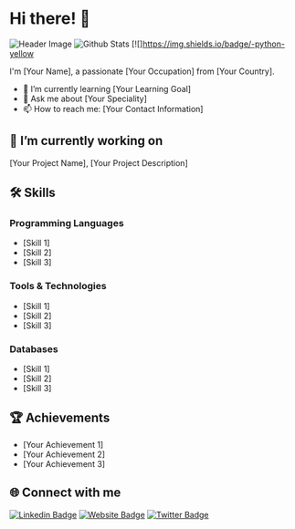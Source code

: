 # Hi there! 👋

![Header Image](https://your-image-url.com)
![Github Stats](https://github-readme-stats.vercel.app/api?username=biud436&show_icons=true)
[![]https://img.shields.io/badge/-python-yellow

I'm [Your Name], a passionate [Your Occupation] from [Your Country]. 

- 🌱 I’m currently learning [Your Learning Goal] 
- 💬 Ask me about [Your Speciality] 
- 📫 How to reach me: [Your Contact Information]

## 🔭 I’m currently working on

[Your Project Name], [Your Project Description]

## 🛠️ Skills

### Programming Languages

- [Skill 1]
- [Skill 2]
- [Skill 3]

### Tools & Technologies

- [Skill 1]
- [Skill 2]
- [Skill 3]

### Databases

- [Skill 1]
- [Skill 2]
- [Skill 3]

## 🏆 Achievements

- [Your Achievement 1]
- [Your Achievement 2]
- [Your Achievement 3]

## 🌐 Connect with me

[![Linkedin Badge](https://img.shields.io/badge/-Your%20Name-blue?style=flat-square&logo=Linkedin&logoColor=white&link=https://www.linkedin.com/in/YourLink/)](https://www.linkedin.com/in/YourLink/)
[![Website Badge](https://img.shields.io/badge/-Your%20Website-orange?style=flat-square&logo=website&logoColor=white&link=https://yourwebsite.com/)](https://yourwebsite.com/)
[![Twitter Badge](https://img.shields.io/badge/-Your%20Twitter-blue?style=flat-square&logo=twitter&logoColor=white&link=https://twitter.com/YourTwitter/)](https://twitter.com/YourTwitter/)
